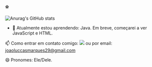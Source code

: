 ⚽

![Anurag's GitHub stats](https://github-readme-stats.vercel.app/apidevJoaoLuccas=anuraghazra&count_private=true)

- 🌱 Atualmente estou aprendendo: Java. Em breve, começarei a ver JavaScript e HTML.


📫 Como entrar em contato comigo: 
 <a href="https://www.linkedin.com/in/jo%C3%A3o-luccas-75291a232/" target="_blank"><img src="https://img.shields.io/badge/-LinkedIn-%230077B5?style=for-the-badge&logo=linkedin&logoColor=white" target="_blank"></a> ou por email: joaoluccasmarques29@gmail.com
 
 😄 Pronomes: Ele/Dele.
 
 
 


